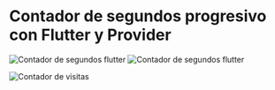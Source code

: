 # Contador de segundos progresivo con Flutter y Provider
![Contador de segundos flutter](https://i.postimg.cc/3rtXV6Ss/contadorsegundos.jpg)
![Contador de segundos flutter](https://i.postimg.cc/vZV51mYy/contadorsegundos2.jpg)

![Contador de visitas](https://profile-counter.glitch.me/{AndyM88contador_segundos_flutter}/count.svg)
